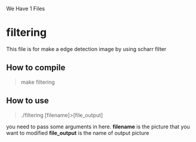 We Have 1 Files

# filtering
This file is for make a edge detection image by using scharr filter
## How to compile
> make filtering

## How to use
>./filtering [filename]>[file_output]

you need to pass some arguments in here.
**filename** is the picture that you want to modified
**file_output** is the name of output picture